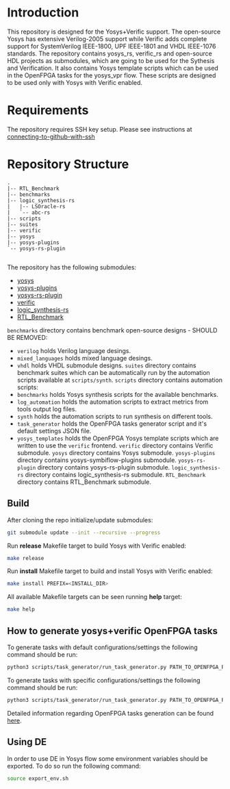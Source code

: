 # Introduction
This repository is designed for the Yosys+Verific support. The open-source Yosys has extensive Verilog-2005 support while Verific adds complete support for SystemVerilog IEEE-1800, UPF IEEE-1801 and VHDL IEEE-1076 standards. 
The repository contains yosys_rs, verific_rs and open-source HDL projects as submodules, which are going to be used for the Sythesis and Verification. It also contains Yosys template scripts which can be used in the OpenFPGA tasks for the yosys_vpr flow. These scripts are designed to be used only with Yosys with Verific enabled.

# Requirements
The repository requires SSH key setup. Please see instructions at [connecting-to-github-with-ssh](https://docs.github.com/en/authentication/connecting-to-github-with-ssh)

# Repository Structure
```
.
|-- RTL_Benchmark
|-- benchmarks
|-- logic_synthesis-rs
|   |-- LSOracle-rs
|   `-- abc-rs
|-- scripts
|-- suites
|-- verific
|-- yosys
|-- yosys-plugins
`-- yosys-rs-plugin
    
```

The repository has the following submodules:
 - [yosys](https://github.com/RapidSilicon/yosys_rs.git) 
 - [yosys-plugins](https://github.com/SymbiFlow/yosys-f4pga-plugins.git) 
 - [yosys-rs-plugin](https://github.com/RapidSilicon/yosys-rs-plugin.git) 
 - [verific](https://github.com/RapidSilicon/verific_rs.git) 
 - [logic_synthesis-rs](https://github.com/RapidSilicon/logic_synthesis-rs.git) 
 - [RTL_Benchmark](https://github.com/RapidSilicon/RTL_Benchmark.git)

`benchmarks` directory contains benchmark open-source designs - SHOULD BE REMOVED:
 - `verilog` holds Verilog language desings.
 - `mixed_languages` holds mixed language desings.
 - `vhdl` holds VHDL submodule designs.
`suites` directory contains benchmark suites which can be automatically run by the automation scripts available at `scripts/synth`.
`scripts` directory contains automation scripts: 
 - `benchmarks` holds Yosys synthesis scripts for the available benchmarks.
 - `log_automation` holds the automation scripts to extract metrics from tools output log files.
 - `synth` holds the automation scripts to run synthesis on different tools.
 - `task_generator` holds the OpenFPGA tasks generator script and it's default settings JSON file. 
 - `yosys_templates` holds the OpenFPGA Yosys template scripts which are written to use the `verific` frontend.
`verific` directory contains Verific submodule.
`yosys` directory contains Yosys submodule.
`yosys-plugins` directory contains yosys-symbiflow-plugins submodule.
`yosys-rs-plugin` directory contains yosys-rs-plugin submodule.
`logic_synthesis-rs` directory contains logic_synthesis-rs submodule.
`RTL_Benchmark` directory contains RTL_Benchmark submodule.

## Build
After cloning the repo initialize/update submodules:
```bash
git submodule update --init --recursive --progress
```
Run **release** Makefile target to build Yosys with Verific enabled:
```bash
make release
```
Run **install** Makefile target to build and install Yosys with Verific enabled:
```bash
make install PREFIX=<INSTALL_DIR>
```
All available Makefile targets can be seen running **help** target:
```bash
make help
```

## How to generate yosys+verific OpenFPGA tasks
To generate tasks with default configurations/settings the following command should be run:
```bash
python3 scripts/task_generator/run_task_generator.py PATH_TO_OPENFPGA_ROOT --debug
```
To generate tasks with specific configurations/settings the following command should be run:
```bash
python3 scripts/task_generator/run_task_generator.py PATH_TO_OPENFPGA_ROOT --settings_file SPECIFIC_SETTINGS.json --debug
```
Detailed information regarding OpenFPGA tasks generation can be found [here](https://github.com/RapidSilicon/yosys_verific_rs/blob/main/scripts/task_generator/README.md).

## Using DE
In order to use DE in Yosys flow some environment variables should be exported. To do so run the following command:
```bash
source export_env.sh
```
